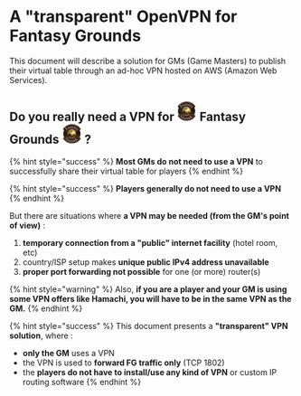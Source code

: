 # A "transparent" OpenVPN for Fantasy Grounds

This document will describe a solution for GMs \(Game Masters\) to publish their virtual table through an ad-hoc VPN hosted on AWS \(Amazon Web Services\).

## Do you really need a VPN for ![](.gitbook/assets/fg35.png) Fantasy Grounds ![](.gitbook/assets/fg35.png) ?

{% hint style="success" %}
**Most GMs do not need to use a VPN** to successfully share their virtual table for players
{% endhint %}

{% hint style="success" %}
**Players generally do not need to use a VPN**
{% endhint %}

But there are situations where **a VPN may be needed \(from the GM's point of view\)** :

1. **temporary connection from a "public" internet facility** \(hotel room, etc\)
2. country/ISP setup makes **unique public IPv4 address unavailable**
3. **proper port forwarding not possible** for one \(or more\) router\(s\)

{% hint style="warning" %}
Also, **if you are a player and your GM is using some VPN offers like Hamachi, you will have to be in the same VPN as the GM.**
{% endhint %}

{% hint style="success" %}
This document presents a **"transparent" VPN solution**, where :

* **only the GM** uses a VPN
* the VPN is used to **forward FG traffic only** \(TCP 1802\)
* the **players do not have to install/use any kind of VPN** or custom IP routing software
{% endhint %}

